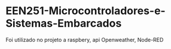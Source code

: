 # EEN251-Microcontroladores-e-Sistemas-Embarcados
Foi utilizado no projeto a raspbery, api Openweather, Node-RED
